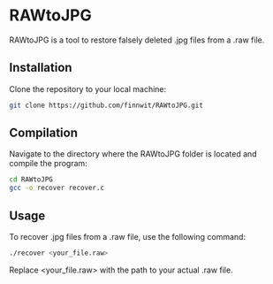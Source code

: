 # RAWtoJPG

RAWtoJPG is a tool to restore falsely deleted .jpg files from a .raw file.

## Installation

Clone the repository to your local machine:

```sh
git clone https://github.com/finnwit/RAWtoJPG.git
```
## Compilation
Navigate to the directory where the RAWtoJPG folder is located and compile the program:
```sh
cd RAWtoJPG
gcc -o recover recover.c
```
## Usage
To recover .jpg files from a .raw file, use the following command:
```sh
./recover <your_file.raw>
```
Replace <your_file.raw> with the path to your actual .raw file.
